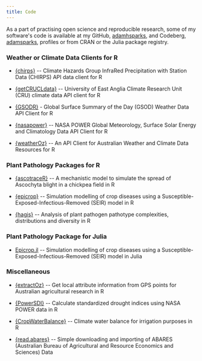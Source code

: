 ```yaml
---
title: Code
---
```


As a part of practising open science and reproducible research, some of my software's code is available at my GitHub, [adamhsparks](https://www.github.com/adamhsparks/), and Codeberg, [adamsparks](https://www.codeberg.org/adamhsparks/), profiles or from CRAN or the Julia package registry.

### Weather or Climate Data Clients for R

- [{chirps}](https://docs.ropensci.org/chirps/) -- Climate Hazards Group InfraRed Precipitation with Station Data (CHIRPS) API data client for R

- [{getCRUCLdata}](https://docs.ropensci.org/getCRUCLdata/) -- University of East Anglia Climate Research Unit (CRU) climate data API client for R

- [{GSODR}](https://docs.ropensci.org/GSODR/) - Global Surface Summary of the Day (GSOD) Weather Data API Client for R

- [{nasapower}](https://docs.ropensci.org/nasapower/) -- NASA POWER Global Meteorology, Surface Solar Energy and Climatology Data API Client for R

- [{weatherOz}](https://docs.ropensci.org/weatherOz/) -- An API Client for Australian Weather and Climate Data Resources for R

### Plant Pathology Packages for R

- [{ascotraceR}](https://ihsankhaliq.github.io/ascotraceR/) -- A mechanistic model to simulate the spread of Ascochyta blight in a chickpea field in R

- [{epicrop}](https://codeberg.org/adamhsparks/epicrop/) -- Simulation modelling of crop diseases using a Susceptible-Exposed-Infectious-Removed (SEIR) model in R

- [{hagis}](https://openplantpathology.github.io/hagis/) -- Analysis of plant pathogen pathotype complexities, distributions and diversity in R

### Plant Pathology Package for Julia

- [Epicrop.jl](https://codeberg.org/adamhsparks/Epicrop.jl/) -- Simulation modelling of crop diseases using a Susceptible-Exposed-Infectious-Removed (SEIR) model in Julia

### Miscellaneous

- [{extractOz}](https://dpird-fsi.github.io/extractOz/) -- Get local attribute information from GPS points for Australian agricultural research in R

- [{PowerSDI}](https://github.com/gabrielblain/PowerSDI/) -- Calculate standardized drought indices using NASA POWER data in R

- [{CropWaterBalance}](https://github.com/gabrielblain/CropWaterBalance) -- Climate water balance for irrigation purposes in R

- [{read.abares}](https://adamhsparks.github.io/read.abares/) -- Simple downloading and importing of ABARES (Australian Bureau of Agricultural and Resource Economics and Sciences) Data

